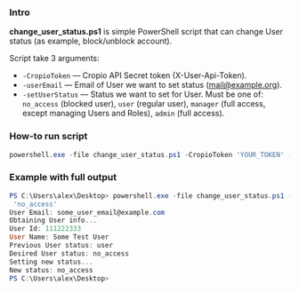### Intro
**change_user_status.ps1** is simple PowerShell script that can change User status (as example, block/unblock account).

Script take 3 arguments:
* `-CropioToken` — Cropio API Secret token (X-User-Api-Token).
* `-userEmail` — Email of User we want to set status (mail@example.org).
* `-setUserStatus` — Status we want to set for User. Must be one of: `no_access` (blocked user), `user` (regular user), `manager` (full access, except managing Users and Roles), `admin` (full access).

### How-to run script
```PowerShell
powershell.exe -file change_user_status.ps1 -CropioToken 'YOUR_TOKEN' -userEmail 'EMAIL' -setUserStatus 'STATUS'
```

### Example with full output

```PowerShell
PS C:\Users\alex\Desktop> powershell.exe -file change_user_status.ps1 -CropioToken 'YOUR_TOKEN' -userEmail 'USER_EMAIL' -setUserStatus
 'no_access'
User Email: some_user_email@example.com
Obtaining User info...
User Id: 111222333
User Name: Some Test User
Previous User status: user
Desired User status: no_access
Setting new status...
New status: no_access
PS C:\Users\alex\Desktop>
```
